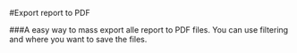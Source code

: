 #Export report to PDF

###A easy way to mass export alle report to PDF files.
You can use filtering and where you want to save the files.
